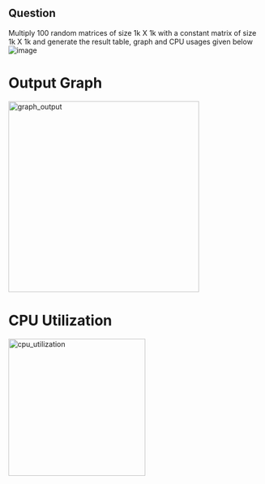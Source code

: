 ## Question 
Multiply 100 random matrices of size 1k X 1k with a constant matrix of size 1k X 1k and generate the result table, graph
and CPU usages given below
<br>
![image](https://github.com/PriyalSingla/Multi-Threading/assets/100366990/d56384cf-f187-4c18-bc49-d71c130fd424)


# Output Graph 
<img width="376" alt="graph_output" src="https://github.com/PriyalSingla/Multi-Threading/assets/100366990/2d18a8cf-b140-4701-8029-916bcef3dd66">


# CPU Utilization
<img width="270" alt="cpu_utilization" src="https://github.com/PriyalSingla/Multi-Threading/assets/100366990/edbb29c3-fe93-47ff-9e29-aa5d405048ef">
